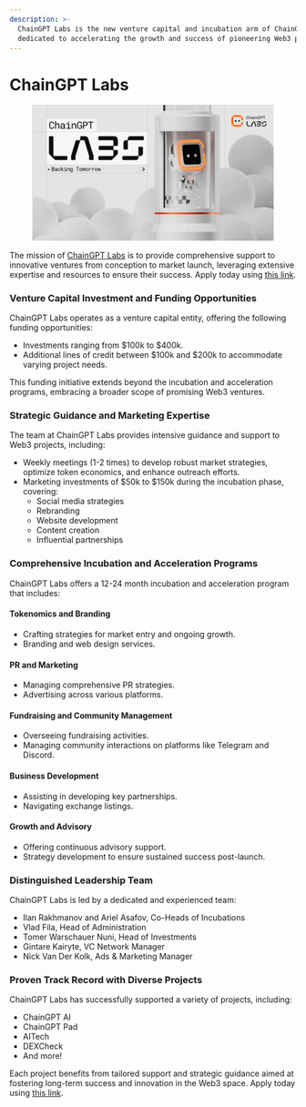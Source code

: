 ```yaml
---
description: >-
  ChainGPT Labs is the new venture capital and incubation arm of ChainGPT,
  dedicated to accelerating the growth and success of pioneering Web3 projects.
---
```


# ChainGPT Labs

<figure><img src="../../.gitbook/assets/CGPT Labs Rectangles.png" alt=""><figcaption></figcaption></figure>

The mission of [ChainGPT Labs](https://labs.chaingpt.org/) is to provide comprehensive support to innovative ventures from conception to market launch, leveraging extensive expertise and resources to ensure their success. Apply today using [this link](https://labs.chaingpt.org/).

### Venture Capital Investment and Funding Opportunities

ChainGPT Labs operates as a venture capital entity, offering the following funding opportunities:

* Investments ranging from $100k to $400k.
* Additional lines of credit between $100k and $200k to accommodate varying project needs.

This funding initiative extends beyond the incubation and acceleration programs, embracing a broader scope of promising Web3 ventures.

### Strategic Guidance and Marketing Expertise

The team at ChainGPT Labs provides intensive guidance and support to Web3 projects, including:

* Weekly meetings (1-2 times) to develop robust market strategies, optimize token economics, and enhance outreach efforts.
* Marketing investments of $50k to $150k during the incubation phase, covering:
  * Social media strategies
  * Rebranding
  * Website development
  * Content creation
  * Influential partnerships

### Comprehensive Incubation and Acceleration Programs

ChainGPT Labs offers a 12-24 month incubation and acceleration program that includes:

#### Tokenomics and Branding

* Crafting strategies for market entry and ongoing growth.
* Branding and web design services.

#### PR and Marketing

* Managing comprehensive PR strategies.
* Advertising across various platforms.

#### Fundraising and Community Management

* Overseeing fundraising activities.
* Managing community interactions on platforms like Telegram and Discord.

#### Business Development

* Assisting in developing key partnerships.
* Navigating exchange listings.

#### Growth and Advisory

* Offering continuous advisory support.
* Strategy development to ensure sustained success post-launch.

### Distinguished Leadership Team

ChainGPT Labs is led by a dedicated and experienced team:

* Ilan Rakhmanov and Ariel Asafov, Co-Heads of Incubations
* Vlad Fila, Head of Administration
* Tomer Warschauer Nuni, Head of Investments
* Gintare Kairyte, VC Network Manager
* Nick Van Der Kolk, Ads & Marketing Manager

### Proven Track Record with Diverse Projects

ChainGPT Labs has successfully supported a variety of projects, including:

* ChainGPT AI
* ChainGPT Pad
* AITech
* DEXCheck
* And more!

Each project benefits from tailored support and strategic guidance aimed at fostering long-term success and innovation in the Web3 space. Apply today using [this link](https://labs.chaingpt.org/).
